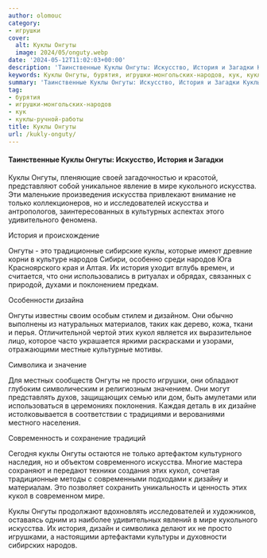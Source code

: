 ```yaml
---
author: olomouc
category:
- игрушки
cover:
  alt: Куклы Онгуты
  image: 2024/05/onguty.webp
date: '2024-05-12T11:02:03+00:00'
description: 'Таинственные Куклы Онгуты: Искусство, История и Загадки Куклы Онгуты, пленяющие своей загадочностью и красотой, представляют собой уникальное явление в...'
keywords: Куклы Онгуты, бурятия, игрушки-монгольских-народов, кук, куклы-ручной-работы, онгуты, куклы, искусства, история, мире, народов, этих, кукол, кукольного, только, исследователей, это, традиционные, символика, просто
summary: 'Таинственные Куклы Онгуты: Искусство, История и Загадки Куклы Онгуты, пленяющие своей загадочностью и красотой, представляют собой уникальное явление в...'
tag:
- бурятия
- игрушки-монгольских-народов
- кук
- куклы-ручной-работы
title: Куклы Онгуты
url: /kukly-onguty/
---
```


#### Таинственные Куклы Онгуты: Искусство, История и Загадки

Куклы Онгуты, пленяющие своей загадочностью и красотой, представляют собой уникальное явление в мире кукольного искусства. Эти маленькие произведения искусства привлекают внимание не только коллекционеров, но и исследователей искусства и антропологов, заинтересованных в культурных аспектах этого удивительного феномена.

История и происхождение

Онгуты \- это традиционные сибирские куклы, которые имеют древние корни в культуре народов Сибири, особенно среди народов Юга Красноярского края и Алтая. Их история уходит вглубь времен, и считается, что они использовались в ритуалах и обрядах, связанных с природой, духами и поклонением предкам.

Особенности дизайна

Онгуты известны своим особым стилем и дизайном. Они обычно выполнены из натуральных материалов, таких как дерево, кожа, ткани и перья. Отличительной чертой этих кукол является их выразительное лицо, которое часто украшается яркими раскрасками и узорами, отражающими местные культурные мотивы.

Символика и значение

Для местных сообществ Онгуты не просто игрушки, они обладают глубоким символическим и религиозным значением. Они могут представлять духов, защищающих семью или дом, быть амулетами или использоваться в церемониях поклонения. Каждая деталь в их дизайне истолковывается в соответствии с традициями и верованиями местного населения.

Современность и сохранение традиций

Сегодня куклы Онгуты остаются не только артефактом культурного наследия, но и объектом современного искусства. Многие мастера сохраняют и передают техники создания этих кукол, сочетая традиционные методы с современными подходами к дизайну и материалам. Это позволяет сохранить уникальность и ценность этих кукол в современном мире.

Куклы Онгуты продолжают вдохновлять исследователей и художников, оставаясь одним из наиболее удивительных явлений в мире кукольного искусства. Их история, дизайн и символика делают их не просто игрушками, а настоящими артефактами культуры и духовности сибирских народов.